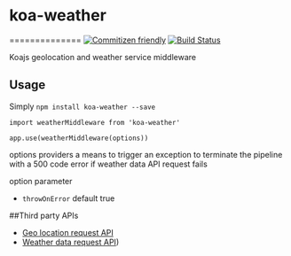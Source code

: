 # koa-weather
==============
[![Commitizen friendly](https://img.shields.io/badge/commitizen-friendly-brightgreen.svg)](http://commitizen.github.io/cz-cli/)
[![Build Status](https://travis-ci.org/theslyone/koa-weather.svg?branch=master)](https://travis-ci.org/theslyone/koa-weather)

Koajs geo­location and weather service middleware

## Usage
Simply `npm install koa-weather --save`

`import weatherMiddleware from 'koa-weather'`

`app.use(weatherMiddleware(options))`

options providers a means to trigger an exception to terminate the pipeline with a 500 code error if weather data API request fails

option parameter
* `throwOnError` default true

##Third party APIs
* [Geo location request API](http://ip­api.com)
* [Weather data request API](http://openweathermap.org/api))
